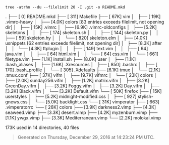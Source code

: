 `tree -atrhn --du --filelimit 20 -I .git -o README.mkd`

.
├── [   0]  README.mkd
├── [ 311]  Makefile
├── [ 67K]  vim
│   ├── [ 19K]  .vimrc-heavy
│   ├── [4.0K]  colors [83 entries exceeds filelimit, not opening dir]
│   ├── [ 15K]  .vimrc
│   ├── [6.9K]  .vimrc-oldconfigs
│   ├── [5.2K]  skeletons
│   │   ├── [ 174]  skeleton.sh
│   │   ├── [ 144]  skeleton.py
│   │   ├── [  59]  skeleton.hy
│   │   └── [ 820]  skeleton.elm
│   ├── [4.0K]  usnippets [62 entries exceeds filelimit, not opening dir]
│   ├── [8.3K]  after
│   │   └── [4.3K]  ftplugin
│   │       ├── [ 149]  text.vim
│   │       ├── [  64]  java.vim
│   │       ├── [  64]  html.vim
│   │       └── [  64]  css.vim
│   └── [ 661]  filetype.vim
├── [1.1K]  install.sh
├── [8.0K]  user
│   ├── [1.1K]  .bash_aliases
│   ├── [1.6K]  .Xresources
│   ├── [ 850]  .bashrc
│   ├── [ 170]  .bash_profile
│   └── [ 305]  .Xdefaults
├── [6.1K]  tmux
│   └── [2.1K]  .tmux.conf
├── [ 37K]  vifm
│   ├── [9.7K]  vifmrc
│   └── [ 23K]  colors
│       ├── [2.0K]  sunday256.vifm
│       ├── [1.2K]  matrix.vifm
│       ├── [3.2K]  GreenDay.vifm
│       ├── [3.2K]  Foggy.vifm
│       ├── [3.2K]  Day.vifm
│       ├── [3.2K]  Black.vifm
│       └── [3.2K]  Default.vifm
└── [ 50K]  firefox
    ├── [ 15K]  userstyles
    │   ├── [5.2K]  midnight-modified.css
    │   ├── [ 927]  stylish-gnews.css
    │   └── [5.0K]  backlight.css
    └── [ 31K]  vimperator
        ├── [ 663]  .vimperatorrc
        └── [ 26K]  colors
            ├── [3.9K]  darkness2.vimp
            ├── [4.3K]  seaweed.vimp
            ├── [3.3K]  desert.vimp
            ├── [4.2K]  myzenburn.vimp
            ├── [1.1K]  ywgx.vimp
            ├── [3.3K]  Mediterranean.vimp
            └── [2.2K]  molokai.vimp

 173K used in 14 directories, 40 files

> Generated on Thursday, December 29, 2016 at 14:23:24 PM UTC.
